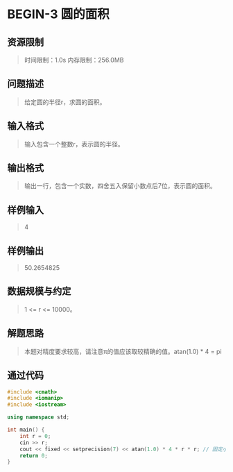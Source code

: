 # BEGIN-3 圆的面积

## 资源限制

>时间限制：1.0s  内存限制：256.0MB

## 问题描述

> 给定圆的半径r，求圆的面积。

## 输入格式

> 输入包含一个整数r，表示圆的半径。

## 输出格式

> 输出一行，包含一个实数，四舍五入保留小数点后7位，表示圆的面积。 

## 样例输入

> 4

## 样例输出

> 50.2654825

## 数据规模与约定

> 1 <= r <= 10000。

## 解题思路

> 本题对精度要求较高，请注意π的值应该取较精确的值。atan(1.0) * 4 = pi

## 通过代码

```cpp
#include <cmath>
#include <iomanip>
#include <iostream>

using namespace std;

int main() {
    int r = 0;
    cin >> r;
    cout << fixed << setprecision(7) << atan(1.0) * 4 * r * r; // 固定小数点输出7位小数
    return 0;
}
```

